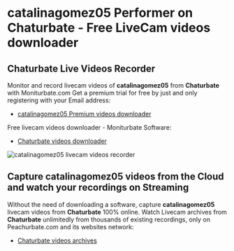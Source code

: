 # catalinagomez05 Performer on Chaturbate - Free LiveCam videos downloader

## Chaturbate Live Videos Recorder

Monitor and record livecam videos of **catalinagomez05** from **Chaturbate** with Moniturbate.com
Get a premium trial for free by just and only registering with your Email address:
* [catalinagomez05 Premium videos downloader](https://moniturbate.com/request-demo-licence-key.html)

Free livecam videos downloader - Moniturbate Software:
* [Chaturbate videos downloader](https://moniturbate.com/moniturbate-download-software.html)

![catalinagomez05 livecam videos recorder](https://peachurnet.com/templates/moniturbate-software.png)


## Capture catalinagomez05 videos from the Cloud and watch your recordings on Streaming

Without the need of downloading a software, capture **catalinagomez05** livecam videos from **Chaturbate** 100% online.
Watch Livecam archives from **Chaturbate** unlimitedly from thousands of existing recordings, only on Peachurbate.com and its websites network:
* [Chaturbate videos archives](https://peachurnet.com/)
